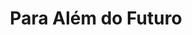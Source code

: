 ---
Numero: 250
title: Para Além do Futuro
Autor: C M Kornbluth
Co-autor: 
Ano-de-Publicacao: 1978
Titulo-original: Best SF Stories of C M Kornbluth
Tradutor: Eurico da Fonseca
Co-tradutor: 
Ano-de-edicao: 1968
alias: C-M-Kornbluth
Autor2-alias: 
Tradutor1-alias: Eurico-da-Fonseca
Tradutor2-alias: 
Titulo-link: 250-Para-Alem-do-Futuro
Capa: Manuel Dias
pags: 200
Capa-link: Manuel-Dias
---